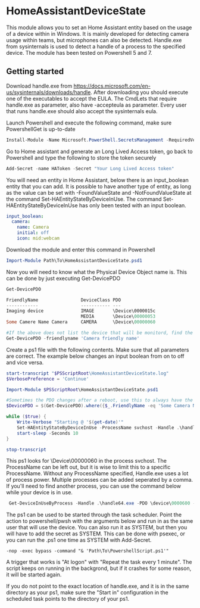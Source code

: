 # HomeAssistantDeviceState
This module allows you to set an Home Assistant entity based on the usage of a device within in Windows. It is mainly developed for detecting camera usage within teams, but microphones can also be detected. Handle.exe from sysinternals is used to detect a handle of a process to the specified device. The module has been tested on Powershell 5 and 7.

## Getting started
Download handle.exe from https://docs.microsoft.com/en-us/sysinternals/downloads/handle. After downloading you should execute one of the executables to accept the EULA. The CmdLets that require handle.exe as parameter, also have -accepteula as parameter. Every user that runs handle.exe should also accept the sysinternals eula.

Launch Powershell and execute the following command, make sure PowershellGet is up-to-date
```Powershell
Install-Module -Name Microsoft.PowerShell.SecretsManagement -RequiredVersion 0.2.0-alpha1 -AllowPrerelease
```

Go to Home assistant and generate an Long Lived Access token, go back to Powershell and type the following to store the token securely
```Powershell
Add-Secret -name HAToken -Secret "Your Long Lived Access token"
```

You will need an entity in Home Assistant, below there is an input_boolean entity that you can add. It is possible to have another type of entity, as long as the value can be set with -FoundValueState and -NotFoundValueState at the command Set-HAEntityStateByDeviceInUse. The command Set-HAEntityStateByDeviceInUse has only been tested with an input boolean.
```yaml
input_boolean:
  camera:
    name: Camera
    initial: off
    icon: mid:webcam
```

Download the module and enter this command in Powershell
```Powershell
Import-Module Path\To\HomeAssistantDeviceState.psd1
```

Now you will need to know what the Physical Device Object name is. This can be done by just executing Get-DevicePDO
```Powershell
Get-DevicePDO

FriendlyName                DeviceClass PDO
------------                ----------- ---
Imaging device              IMAGE       \Device\0000015c
                            MEDIA       \Device\00000053
Some Camere Name Camera     CAMERA      \Device\00000060

#If the above does not list the device that will be monitord, find the friendly name of your camera in Device Manager and try this command
Get-DevicePDO -friendlyname 'Camera friendly name'
```

Create a ps1 file with the following contents. Make sure that all parameters are correct. The example below changes an input boolean from on to off and vice versa.

```Powershell
start-transcript "$PSScriptRoot\HomeAssistantDeviceState.log"
$VerbosePreference = 'Continue'

Import-Module $PSScriptRoot\HomeAssistantDeviceState.psd1

#Sometimes the PDO changes after a reboot, use this to always have the right PDO
$DevicePDO = $(Get-DevicePDO).where({$_.FriendlyName -eq 'Some Camera Name' -and $_.DeviceClass -eq 'Camera'})

while ($true) {
    Write-Verbose "Starting @ '$(get-date)'"
    Set-HAEntityStateByDeviceInUse -ProcessName svchost -Handle .\handle64.exe -PDO $DevicePDO.PDO -Uri "http://hassio.local:8123/" -Entity 'input_boolean.camera' -FoundStateValue 'On' -NotFoundStateValue 'Off' -SecretName HAToken -verbose
    start-sleep -Seconds 10
}

stop-transcript
```

This ps1 looks for \Device\00000060 in the process svchost. The ProcessName can be left out, but it is wise to limit this to a specific ProcessName. Without any ProcessName specified, Handle.exe uses a lot of process power. Multiple processes can be added seperated by a comma. If you'll need to find another process, you can use the command below while your device is in use.
```Powershell
 Get-DeviceInUseByProcess -Handle .\handle64.exe -PDO \device\0000600 -Verbose
 ```

The ps1 can be used to be started through the task scheduler. Point the action to powershell/pwsh with the arguments below and run in as the same user that will use the device. You can also run it as SYSTEM, but then you will have to add the secret as SYSTEM. This can be done with psexec, or you can run the .ps1 one time as SYSTEM with Add-Secret.
```
-nop -exec bypass -command "& 'Path\To\PowershellScript.ps1'"
```
A trigger that works is "At logon" with "Repeat the task every 1 minute". The script keeps on running in the backgrond, but if it crashes for some reason, it will be started again.

If you do not point to the exact location of handle.exe, and it is in the same directory as your ps1, make sure the "Start in" configuration in the scheduled task points to the directory of your ps1.
